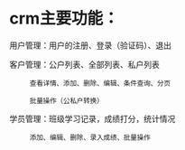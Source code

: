 # crm主要功能：

用户管理：用户的注册、登录（验证码）、退出

客户管理：公户列表、全部列表、私户列表

         查看详情、添加、删除、编辑、条件查询、分页
         
         批量操作（公私户转换）
         
学员管理：班级学习记录，成绩打分，统计情况

         添加、编辑、删除、录入成绩、批量操作

